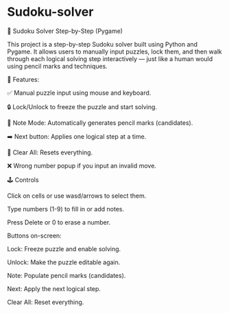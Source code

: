 # Sudoku-solver
🧠 Sudoku Solver Step-by-Step (Pygame)

  This project is a step-by-step Sudoku solver built using Python and Pygame. It allows users to manually input puzzles, lock them, and then walk through each   logical solving step interactively — just like a human would using pencil marks and techniques.

🔧 Features:

  ✅ Manual puzzle input using mouse and keyboard.
	
  🔒 Lock/Unlock to freeze the puzzle and start solving.
	
  📝 Note Mode: Automatically generates pencil marks (candidates).
	
  ➡️ Next button: Applies one logical step at a time.
	
  🧽 Clear All: Resets everything.
	
  ❌ Wrong number popup if you input an invalid move.

🕹 Controls

  Click on cells or use wasd/arrows to select them.
  
  Type numbers (1-9) to fill in or add notes.
  
  Press Delete or 0 to erase a number.
  

Buttons on-screen:

  Lock: Freeze puzzle and enable solving.
  
  Unlock: Make the puzzle editable again.
  
  Note: Populate pencil marks (candidates).
  
  Next: Apply the next logical step.
  
  Clear All: Reset everything.
  
